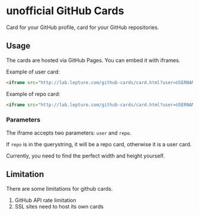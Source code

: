 # unofficial GitHub Cards

Card for your GitHub profile, card for your GitHub repositories.


## Usage

The cards are hosted via GitHub Pages. You can embed it with iframes.

Example of user card:

```html
<iframe src="http://lab.lepture.com/github-cards/card.html?user=USERNAME" frameborder="0" scrolling="0" width="400" height="200" allowtransparency></iframe>
```

Example of repo card:

```html
<iframe src="http://lab.lepture.com/github-cards/card.html?user=USERNAME&repo=REPOSITORY" frameborder="0" scrolling="0" width="400" height="200" allowtransparency></iframe>
```

### Parameters

The iframe accepts two parameters: `user` and `repo`.

If `repo` is in the querystring, it will be a repo card, otherwise it is
a user card.

Currently, you need to find the perfect width and height yourself.

## Limitation

There are some limitations for github cards.

1. GitHub API rate limitation
2. SSL sites need to host its own cards
